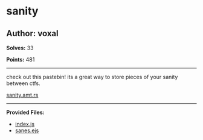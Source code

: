 # sanity

## Author: voxal

**Solves:** 33

**Points:** 481

---

check out this pastebin! its a great way to store pieces of your sanity between ctfs.

[sanity.amt.rs](http://sanity.amt.rs)

---

**Provided Files:**

- [index.js](index.js)
- [sanes.ejs](views/sanes.ejs)
